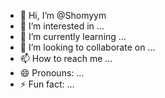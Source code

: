 - 👋 Hi, I’m @Shomyym
- 👀 I’m interested in ...
- 🌱 I’m currently learning ...
- 💞️ I’m looking to collaborate on ...
- 📫 How to reach me ...
- 😄 Pronouns: ...
- ⚡ Fun fact: ...

<!---
Shomyym/Shomyym is a ✨ special ✨ repository because its `README.md` (this file) appears on your GitHub profile.
You can click the Preview link to take a look at your changes.
--->
